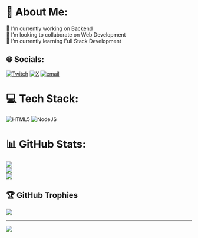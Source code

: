 # 💫 About Me:
🔭 I’m currently working on Backend<br>👯 I’m looking to collaborate on Web Development<br>🌱 I’m currently learning Full Stack Development<br>


## 🌐 Socials:
[![Twitch](https://img.shields.io/badge/Twitch-%239146FF.svg?logo=Twitch&logoColor=white)](https://twitch.tv/@riteshp5651290) [![X](https://img.shields.io/badge/X-black.svg?logo=X&logoColor=white)](https://x.com/Ritesh) [![email](https://img.shields.io/badge/Email-D14836?logo=gmail&logoColor=white)](mailto:ritesh.54757@gmail.com) 

# 💻 Tech Stack:
![HTML5](https://img.shields.io/badge/html5-%23E34F26.svg?style=for-the-badge&logo=html5&logoColor=white) ![NodeJS](https://img.shields.io/badge/node.js-6DA55F?style=for-the-badge&logo=node.js&logoColor=white)
# 📊 GitHub Stats:
![](https://github-readme-stats.vercel.app/api?username=Ritesh376&theme=dark&hide_border=false&include_all_commits=false&count_private=false)<br/>
![](https://github-readme-streak-stats.herokuapp.com/?user=Ritesh376&theme=dark&hide_border=false)<br/>
![](https://github-readme-stats.vercel.app/api/top-langs/?username=Ritesh376&theme=dark&hide_border=false&include_all_commits=false&count_private=false&layout=compact)

## 🏆 GitHub Trophies
![](https://github-profile-trophy.vercel.app/?username=Ritesh376&theme=radical&no-frame=false&no-bg=true&margin-w=4)

---
[![](https://visitcount.itsvg.in/api?id=Ritesh376&icon=0&color=0)](https://visitcount.itsvg.in)

<!-- Proudly created with GPRM ( https://gprm.itsvg.in ) -->
